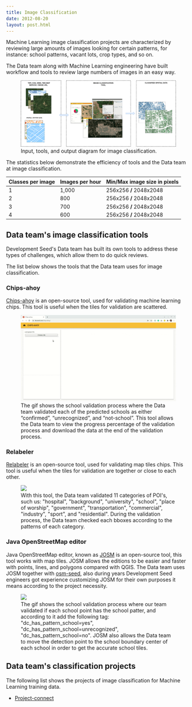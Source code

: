```yaml
---
title: Image Classification
date: 2012-08-20
layout: post.html
---
```


Machine Learning image classification projects are characterized by reviewing large amounts of images looking for certain patterns, for instance: school patterns, vacant lots, crop types, and so on.

The Data team along with Machine Learning engineering have built workflow and tools to review large numbers of images in an easy way.

<figure class="align-center">
  <img src="/assets/images/flowchart_image_classification.png"/>
  <figcaption>Input, tools, and output diagram for image classification.</figcaption>
</figure>

The statistics below demonstrate the efficiency of tools and the Data team at image classification.

<table class="table">
  <thead>
    <tr>
      <th scope="col">Classes per image</th>
      <th scope="col">Images per hour</th>
      <th scope="col">Min/Max image size in pixels</th>
    </tr>
  </thead>
  <tbody>
    <tr>
      <td>1</td>
      <td>1,000</td>
      <td>256x256 <strong>/</strong> 2048x2048</td>
    </tr>
    <tr>
      <td>2</td>
      <td>800</td>
      <td>256x256 <strong>/</strong> 2048x2048</td>
    </tr>
    <tr>
      <td>3</td>
      <td>700</td>
      <td>256x256 <strong>/</strong> 2048x2048</td>
    </tr>
    <tr>
      <td>4</td>
      <td>600</td>
      <td>256x256 <strong>/</strong> 2048x2048</td>
    </tr>
  </tbody>
</table>

## Data team's image classification tools

Development Seed's Data team has built its own tools to address these types of challenges, which allow them to do quick reviews.

The list below shows the tools that the Data team uses for image classification.

### Chips-ahoy

[Chips-ahoy](https://devseed.com/chips-ahoy/) is an open-source tool, used for validating machine learning chips. This tool is useful when the tiles for validation are scattered.

<figure class="align-center">
  <img src="/assets/images/image_classification_tool_chips_ahoy.gif"/>
  <figcaption>The gif shows the school validation process where the Data team validated each of the predicted schools as either “confirmed”, “unrecognized”, and “not-school”. This tool allows the Data team to view the progress percentage of the validation process and download the data at the end of the validation process.</figcaption>
</figure>

### Relabeler

[Relabeler](https://devseed.com/relabeler/) is an open-source tool, used for validating map tiles chips. This tool is useful when the tiles for validation are together or close to each other.

<figure class="align-center">
  <img src="/assets/images/image_classification_tool_relabeler.gif"/>
  <figcaption>With this tool, the Data team validated 11 categories of POI's, such us: "hospital", "background", "university", "school", "place of worship", "government", "transportation", "commercial", "industry", "sport", and "residential". During the validation process, the Data team checked each bboxes according to the patterns of each category.</figcaption>
</figure>


### Java OpenStreetMap editor

Java OpenStreetMap editor, known as [JOSM](https://josm.openstreetmap.de/) is an open-source tool, this tool works with map tiles. JOSM allows the editions to be easier and faster with points, lines, and polygons compared with QGIS. The Data team uses JOSM together with [osm-seed](https://github.com/developmentseed/osm-seed), also during years Development Seed engineers got experience customizing JOSM for their own purposes it means according to the project necessity.

<figure class="align-center">
  <img src="/assets/images/image_classification_tool_josm.gif"/>
  <figcaption>The gif shows the school validation process where our team validated if each school point has the school patter, and according to it add the following tag: "dc_has_pattern_school=yes", "dc_has_pattern_school=unrecognized", "dc_has_pattern_school=no". JOSM also allows the Data team to move the detection point to the school boundary center of each school in order to get the accurate school tiles.</figcaption>
</figure>

## Data team's classification projects

The following list shows the projects of image classification for Machine Learning training data.

- [Project-connect](/highlighted-projects/project-connect/)
